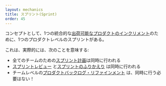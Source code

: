 ```yaml
---
layout: mechanics
title: スプリント(Sprint)
order: 45
---
```


<!---
Conceptually there is one product-level Sprint leading to one integrated [Potentially Shippable Product Increment](potentially-shippable-product-increment.html).
--->
コンセプトとして、1つの統合的な[出荷可能なプロダクトのインクリメント](potentially-shippable-product-increment.jp.html)のために、1つのプロダクトレベルのスプリントがある。

<!---
This practically means:
--->
これは、実際的には、次のことを意味する:

<!---
* [Sprint Planning](sprint-planning-one.html) for all teams is at the same time.
* [Sprint Review](sprint-review.html) and [Sprint Retrospective](retrospective.html) is at the same time.
* The team-level [Product Backlog Refinement](product-backlog-refinement.html) doesn't need to be at the same time!
--->
* 全てのチームのための[スプリント計画](sprint-planning-one.jp.html)は同時に行われる
* [スプリントレビュー](sprint-review.jp.html) と[スプリントのふりかえり](retrospective.jp.html) は同時に行われる
* チームレベルの[プロダクトバックログ・リファインメント](product-backlog-refinement.jp.html) は、同時に行う必要はない！
